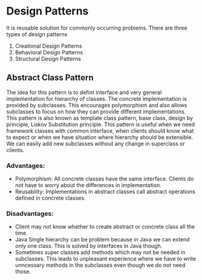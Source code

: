 # Design Patterns

It is reusable solution for commonly occurring problems. There are three types of design patterns

1. Creational Design Patterns
2. Behavioral Design Patterns
3. Structural Design Patterns

## Abstract Class Pattern
The idea for this pattern is to defint interface and very general implementation for hierarchy of classes. The concrete implementation is provided by subclasses. This encourages polymorphism and also allows subclasses to focus on how they can provide different implementations.
This pattern is also known as template class pattern, base class, design by principle, Liskov Substitution principle.
This pattern is useful when we need framework classes with common interface, when clients should know what to expect or when we have situation where hierarchy should be extensible. We can easily add new subclasses without any change in superclass or clients.
### Advantages:
- Polymorphism: All concrete classes have the same interface. Clients do not have to worry about the differences in implementation.
- Reusability: Implementations in abstract classes call abstract operations defined in concrete classes.
### Disadvantages:
- Client may not know whether to create abstract or concrete class all the time.
- Java Single hierarchy can be problem because in Java we can extend only one class. This is solved by interfaces in Java though.
- Sometimes super classes add methods which may not be needed in subclasses. This leads to unpleasant experience where we have to write unncessary methods in the subclasses even though we do not need those.